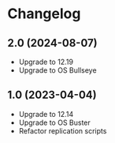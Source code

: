 # Changelog

## 2.0 (2024-08-07)

- Upgrade to 12.19
- Upgrade to OS Bullseye

## 1.0 (2023-04-04)

- Upgrade to 12.14
- Upgrade to OS Buster
- Refactor replication scripts

